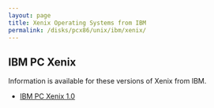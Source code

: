 ```yaml
---
layout: page
title: Xenix Operating Systems from IBM
permalink: /disks/pcx86/unix/ibm/xenix/
---
```


IBM PC Xenix
------------

Information is available for these versions of Xenix from IBM.

* [IBM PC Xenix 1.0](1.0/)
